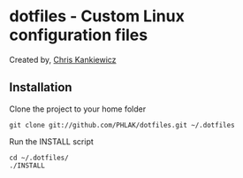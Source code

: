 dotfiles - Custom Linux configuration files
===========================================
Created by, [Chris Kankiewicz](http://www.ChrisKankiewicz.com)

Installation
------------

Clone the project to your home folder

    git clone git://github.com/PHLAK/dotfiles.git ~/.dotfiles

Run the INSTALL script

    cd ~/.dotfiles/
    ./INSTALL
